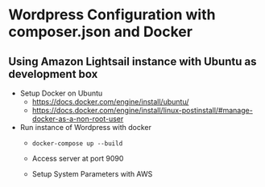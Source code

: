 # Wordpress Configuration with **composer.json** and **Docker**

## Using Amazon Lightsail instance with Ubuntu as development box
* Setup Docker on Ubuntu
  * https://docs.docker.com/engine/install/ubuntu/
  * https://docs.docker.com/engine/install/linux-postinstall/#manage-docker-as-a-non-root-user
* Run instance of Wordpress with docker
  * `docker-compose up --build`
  * Access server at port 9090 

  * Setup System Parameters with AWS